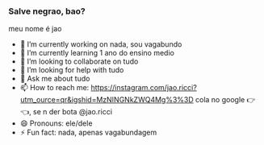 ### Salve negrao, bao? 

meu nome é jao

- 🔭 I’m currently working on nada, sou vagabundo  
- 🌱 I’m currently learning 1 ano do ensino medio
- 👯 I’m looking to collaborate on tudo
- 🤔 I’m looking for help with tudo
- 💬 Ask me about tudo
- 📫 How to reach me: https://instagram.com/jao.ricci?utm_ource=qr&igshid=MzNINGNkZWQ4Mg%3%3D cola no google 👉👈, se n der bota @jao.ricci
- 😄 Pronouns: ele/dele
- ⚡ Fun fact: nada, apenas vagabundagem
